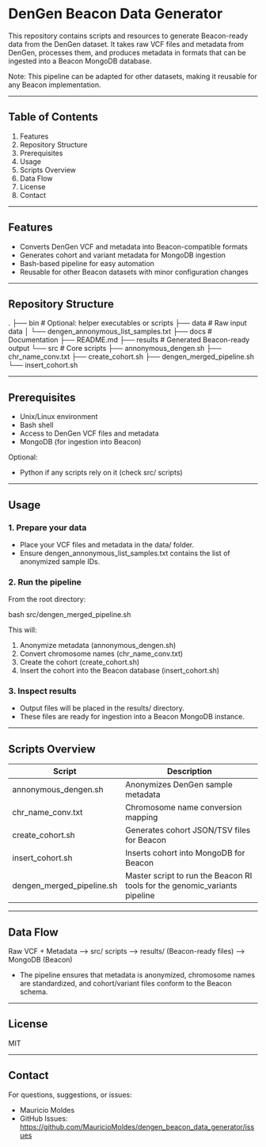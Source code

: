 # DenGen Beacon Data Generator

This repository contains scripts and resources to generate Beacon-ready data from the DenGen dataset.
It takes raw VCF files and metadata from DenGen, processes them, and produces metadata in formats that can be ingested into a Beacon MongoDB database.

Note: This pipeline can be adapted for other datasets, making it reusable for any Beacon implementation.

---

## Table of Contents

1. Features
2. Repository Structure
3. Prerequisites
4. Usage
5. Scripts Overview
6. Data Flow
7. License
8. Contact

---

## Features

- Converts DenGen VCF and metadata into Beacon-compatible formats
- Generates cohort and variant metadata for MongoDB ingestion
- Bash-based pipeline for easy automation
- Reusable for other Beacon datasets with minor configuration changes

---

## Repository Structure

.
├── bin                     # Optional: helper executables or scripts
├── data                    # Raw input data
│   └── dengen_annonymous_list_samples.txt
├── docs                    # Documentation
├── README.md
├── results                 # Generated Beacon-ready output
└── src                     # Core scripts
    ├── annonymous_dengen.sh
    ├── chr_name_conv.txt
    ├── create_cohort.sh
    ├── dengen_merged_pipeline.sh
    └── insert_cohort.sh

---

## Prerequisites

- Unix/Linux environment
- Bash shell
- Access to DenGen VCF files and metadata
- MongoDB (for ingestion into Beacon)

Optional:

- Python if any scripts rely on it (check src/ scripts)

---

## Usage

### 1. Prepare your data

- Place your VCF files and metadata in the data/ folder.
- Ensure dengen_annonymous_list_samples.txt contains the list of anonymized sample IDs.

### 2. Run the pipeline

From the root directory:

bash src/dengen_merged_pipeline.sh

This will:

1. Anonymize metadata (annonymous_dengen.sh)
2. Convert chromosome names (chr_name_conv.txt)
3. Create the cohort (create_cohort.sh)
4. Insert the cohort into the Beacon database (insert_cohort.sh)

### 3. Inspect results

- Output files will be placed in the results/ directory.
- These files are ready for ingestion into a Beacon MongoDB instance.

---

## Scripts Overview

Script | Description
-------|-------------
annonymous_dengen.sh | Anonymizes DenGen sample metadata
chr_name_conv.txt | Chromosome name conversion mapping
create_cohort.sh | Generates cohort JSON/TSV files for Beacon
insert_cohort.sh | Inserts cohort into MongoDB for Beacon
dengen_merged_pipeline.sh | Master script to run the Beacon RI tools for the genomic_variants pipeline

---

## Data Flow

Raw VCF + Metadata --> src/ scripts --> results/ (Beacon-ready files) --> MongoDB (Beacon)

- The pipeline ensures that metadata is anonymized, chromosome names are standardized, and cohort/variant files conform to the Beacon schema.

---

## License

MIT

---

## Contact

For questions, suggestions, or issues:

- Mauricio Moldes
- GitHub Issues: https://github.com/MauricioMoldes/dengen_beacon_data_generator/issues

